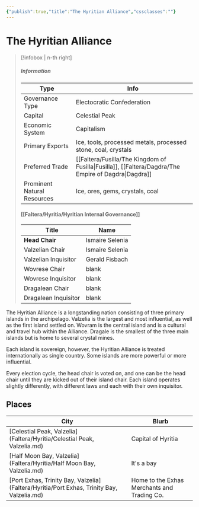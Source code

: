 ```yaml
---
{"publish":true,"title":"The Hyritian Alliance","cssclasses":""}
---
```


# The Hyritian Alliance
> [!infobox | n-th right]
> ##### Information
> | Type |  Info |
> | ---- | ---- |
> | Governance Type | Electocratic Confederation |
> | Capital | Celestial Peak |
> | Economic System | Capitalism | 
> | Primary Exports | Ice, tools, processed metals, processed stone, coal, crystals |
> | Preferred Trade | [[Faltera/Fusilla/The Kingdom of Fusilla\|Fusilla]], [[Faltera/Dagdra/The Empire of Dagdra\|Dagdra]] | 
> | Prominent Natural Resources | Ice, ores, gems, crystals, coal |
> #### [[Faltera/Hyritia/Hyritian Internal Governance]]
> | Title | Name |
> | ---- | ---- |
> | **Head Chair** | Ismaire Selenia |
> | Valzelian Chair | Ismaire Selenia |
> | Valzelian Inquisitor | Gerald Fisbach |
> | Wovrese Chair| blank |
> | Wovrese Inquisitor | blank |
> | Dragalean Chair | blank | 
> | Dragalean Inquisitor | blank |

The Hyritian Alliance is a longstanding nation consisting of three primary islands in the archipelago. Valzelia is the largest and most influential, as well as the first island settled on. Wovram is the central island and is a cultural and travel hub within the Alliance. Dragale is the smallest of the three main islands but is home to several crystal mines.

Each island is sovereign, however, the Hyritian Alliance is treated internationally as single country. Some islands are more powerful or more influential. 

Every election cycle, the head chair is voted on, and one can be the head chair until they are kicked out of their island chair. Each island operates slightly differently, with different laws and each with their own inquisitor. 

## Places
|City|Blurb|
|---|---|
|[Celestial Peak, Valzelia](Faltera/Hyritia/Celestial Peak, Valzelia.md)|Capital of Hyritia|
|[Half Moon Bay, Valzelia](Faltera/Hyritia/Half Moon Bay, Valzelia.md)|It's a bay|
|[Port Exhas, Trinity Bay, Valzelia](Faltera/Hyritia/Port Exhas, Trinity Bay, Valzelia.md)|Home to the Exhas Merchants and Trading Co.|

